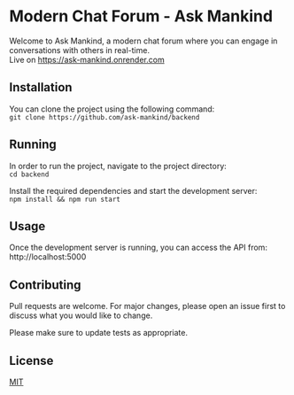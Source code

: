 # Modern Chat Forum - Ask Mankind  
Welcome to Ask Mankind, a modern chat forum where you can engage in conversations with others in real-time.   
Live on https://ask-mankind.onrender.com     

## Installation  
You can clone the project using the following command:  
`git clone https://github.com/ask-mankind/backend`  

## Running
In order to run the project, navigate to the project directory:  
`cd backend`  
  
Install the required dependencies and start the development server:  
`npm install && npm run start`  

## Usage  
Once the development server is running, you can access the API from:    
http://localhost:5000      

## Contributing
Pull requests are welcome. For major changes, please open an issue first
to discuss what you would like to change.  

Please make sure to update tests as appropriate.  

## License

[MIT](https://choosealicense.com/licenses/mit/)  
